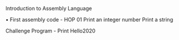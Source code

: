 Introduction to Assembly Language

• First assembly code - HOP 01
	Print an integer number
	Print a string

Challenge Program - Print Hello2020
